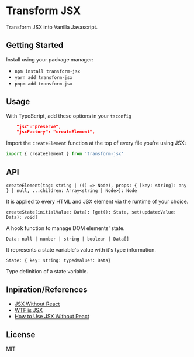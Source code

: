 # Transform JSX

Transform JSX into Vanilla Javascript.

## Getting Started

Install using your package manager:
- `npm install transform-jsx`
- `yarn add transform-jsx`
- `pnpm add transform-jsx`

## Usage

With TypeScript, add these options in your `tsconfig`

```json
    "jsx":"preserve",
    "jsxFactory": "createElement",
```

Import the `createElement` function at the top of every file you're using JSX:
```javascript
import { createElement } from 'transform-jsx'
```

## API

`createElement(tag: string | (() => Node), props: { [key: string]: any } | null, ...children: Array<string | Node>): Node`

It is applied to every HTML and JSX element via the runtime of your choice.

`createState(initialValue: Data): [get(): State, set(updatedValue: Data): void]`

A hook function to manage DOM elements' state.

`Data: null | number | string | boolean | Data[]`

It represents a state variable's value with it's type information.

`State: { key: string: typedValue?: Data}`

Type definition of a state variable.

## Inpiration/References

- [JSX Without React](https://blog.stchur.com/jsx-without-react/)
- [WTF is JSX](https://web.archive.org/web/20170918095722/https://jasonformat.com/wtf-is-jsx/)
- [How to Use JSX Without React](https://betterprogramming.pub/how-to-use-jsx-without-react-21d23346e5dc)

## License

MIT
